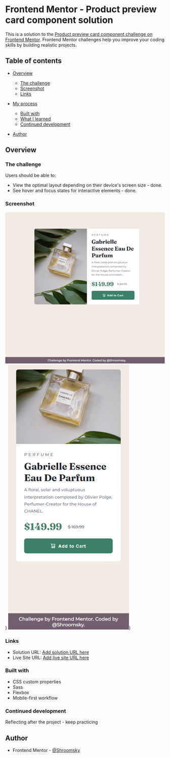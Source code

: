 # Frontend Mentor - Product preview card component solution

This is a solution to the [Product preview card component challenge on Frontend Mentor](https://www.frontendmentor.io/challenges/product-preview-card-component-GO7UmttRfa). Frontend Mentor challenges help you improve your coding skills by building realistic projects. 

## Table of contents

- [Overview](#overview)
  - [The challenge](#the-challenge)
  - [Screenshot](#screenshot)
  - [Links](#links)
- [My process](#my-process)
  - [Built with](#built-with)
  - [What I learned](#what-i-learned)
  - [Continued development](#continued-development)

- [Author](#author)




## Overview

### The challenge

Users should be able to:

- View the optimal layout depending on their device's screen size - done.
- See hover and focus states for interactive elements - done.

### Screenshot

![./screenshots/Screenshot_1.png](./screenshots/Screenshot_1.png))
![./screenshots/Screenshot_2.png](./screenshots/Screenshot_2.png))


### Links

- Solution URL: [Add solution URL here](https://your-solution-url.com)
- Live Site URL: [Add live site URL here](https://your-live-site-url.com)




### Built with

- CSS custom properties
- Sass
- Flexbox
- Mobile-first workflow




### Continued development

Reflecting after the project - keep practicing


## Author

- Frontend Mentor - [@Shroomsky](https://www.frontendmentor.io/profile/Shroomsky)
